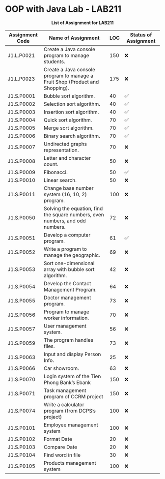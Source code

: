# OOP with Java Lab - LAB211

<div align="center">
    <strong>List of Assignment for LAB211</strong>
</div>

| Assignment Code | Name of Assignment | LOC | Status of Assignment |
|---|---|---|---|
| J1.L.P0021| Create a Java console program to manage students.| 150| ❌|
| J1.L.P0023| Create a Java console program to manage a Fruit Shop (Product and Shopping).| 175| ❌|
| J1.S.P0001| Bubble sort algorithm.| 40| ✅|
| J1.S.P0002| Selection sort algorithm.| 40| ✅|
| J1.S.P0003| Insertion sort algorithm. | 40| ✅|
| J1.S.P0004| Quick sort algorithm. | 70| ✅|
| J1.S.P0005| Merge sort algorithm. | 70| ✅|
| J1.S.P0006| Binary search algorithm. | 70| ✅|
| J1.S.P0007| Undirected graphs representation. | 70| ❌|
| J1.S.P0008| Letter and character count. | 50| ❌|
| J1.S.P0009| Fibonacci. | 50| ✅|
| J1.S.P0010| Linear search. | 50| ❌|
| J1.S.P0011| Change base number system (16, 10, 2) program. | 100| ❌|
| J1.S.P0050| Solving the equation, find the square numbers, even numbers, and odd numbers.  | 72| ❌|
| J1.S.P0051| Develop a computer program.  | 61| ✅|
| J1.S.P0052| Write a program to manage the geographic. | 69| ❌|
| J1.S.P0053| Sort one-dimensional array with bubble sort algorithm.  | 42| ❌|
| J1.S.P0054| Develop the Contact Management Program. | 64| ❌|
| J1.S.P0055| Doctor management program. | 73| ❌|
| J1.S.P0056| Program to manage worker information.  | 70| ❌|
| J1.S.P0057| User management system. | 56| ❌|
| J1.S.P0059| The program handles files.  | 73| ❌|
| J1.S.P0063| Input and display Person Info.  | 25| ❌|
| J1.S.P0066| Car showroom.  | 63| ❌|
| J1.S.P0070| Login system of the Tien Phong Bank’s Ebank | 150| ❌|
| J1.S.P0071| Task management program of CCRM project | 150| ❌|
| J1.S.P0074| Write a calculator program (from DCPS’s project) | 100| ❌|
| J1.S.P0101| Employee management system | 100| ❌|
| J1.S.P0102| Format Date | 20| ❌|
| J1.S.P0103| Compare Date | 20| ❌|
| J1.S.P0104| Find word in file | 30| ❌|
| J1.S.P0105| Products management system | 100| ❌|

